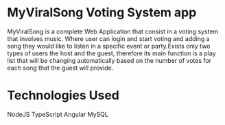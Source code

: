 # MyViralSong Voting System app

MyViralSong is a complete Web Application that consist in a voting system that involves music. Where user can login and start voting and adding a song they would like to listen in a specific event or party.Exists only two types of users the host and the guest, therefore its main function is a play list that will be changing automatically based on the number of votes for each song that the guest will provide.

# Technologies Used

NodeJS
TypeScript
Angular
MySQL
